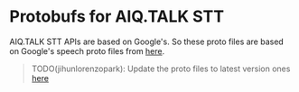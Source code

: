 # Protobufs for AIQ.TALK STT

AIQ.TALK STT APIs are based on Google's. So these proto files are based on Google's speech proto files from [here](https://github.com/googleapis/googleapis/blob/87005813c1aea3ff3ef772fa85f7b772283ded58/google/cloud/speech/v1/cloud_speech.proto).

> TODO(jihunlorenzopark): Update the proto files to latest version ones [here](https://github.com/googleapis/googleapis/blob/master/google/cloud/speech/v1/cloud_speech.proto)
